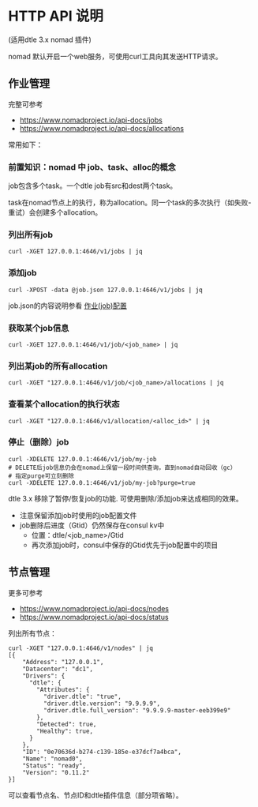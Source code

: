 # HTTP API 说明

(适用dtle 3.x nomad 插件)

nomad 默认开启一个web服务，可使用curl工具向其发送HTTP请求。

## 作业管理

完整可参考
- https://www.nomadproject.io/api-docs/jobs
- https://www.nomadproject.io/api-docs/allocations

常用如下：

### 前置知识：nomad 中 job、task、alloc的概念

job包含多个task。一个dtle job有src和dest两个task。

task在nomad节点上的执行，称为allocation。同一个task的多次执行（如失败-重试）会创建多个allocation。

### 列出所有job
```
curl -XGET 127.0.0.1:4646/v1/jobs | jq
```

### 添加job
```
curl -XPOST -data @job.json 127.0.0.1:4646/v1/jobs | jq
```

job.json的内容说明参看 [作业(job)配置](./4.3_job_configuration.md)

### 获取某个job信息 
```
curl -XGET 127.0.0.1:4646/v1/job/<job_name> | jq
```

### 列出某job的所有allocation
```
curl -XGET "127.0.0.1:4646/v1/job/<job_name>/allocations | jq
```

### 查看某个allocation的执行状态
```
curl -XGET "127.0.0.1:4646/v1/allocation/<alloc_id>" | jq
```

### 停止（删除）job
```
curl -XDELETE 127.0.0.1:4646/v1/job/my-job
# DELETE后job信息仍会在nomad上保留一段时间供查询，直到nomad自动回收（gc）
# 指定purge可立刻删除
curl -XDELETE 127.0.0.1:4646/v1/job/my-job?purge=true
```

dtle 3.x 移除了暂停/恢复job的功能. 可使用删除/添加job来达成相同的效果。
- 注意保留添加job时使用的job配置文件
- job删除后进度（Gtid）仍然保存在consul kv中
  - 位置：dtle/<job_name>/Gtid
  - 再次添加job时，consul中保存的Gtid优先于job配置中的项目

## 节点管理

更多可参考
- https://www.nomadproject.io/api-docs/nodes
- https://www.nomadproject.io/api-docs/status

列出所有节点：

```
curl -XGET "127.0.0.1:4646/v1/nodes" | jq
[{
    "Address": "127.0.0.1",
    "Datacenter": "dc1",
    "Drivers": {
      "dtle": {
        "Attributes": {
          "driver.dtle": "true",
          "driver.dtle.version": "9.9.9.9",
          "driver.dtle.full_version": "9.9.9.9-master-eeb399e9"
        },
        "Detected": true,
        "Healthy": true,
      }
    },
    "ID": "0e70636d-b274-c139-185e-e37dcf7a4bca",
    "Name": "nomad0",
    "Status": "ready",
    "Version": "0.11.2"
}]
```

可以查看节点名、节点ID和dtle插件信息（部分项省略）。
